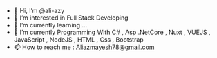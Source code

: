 - 👋 Hi, I’m @ali-azy
- 👀 I’m interested in Full Stack Developing
- 🌱 I’m currently learning ...
- 💞️ I’m currently Programming With C# , Asp .NetCore , Nuxt , VUEJS , JavaScript , NodeJS , HTML , Css , Bootstrap
- 📫 How to reach me : Aliazmayesh78@gmail.com

<!---
ali-azy/ali-azy is a ✨ special ✨ repository because its `README.md` (this file) appears on your GitHub profile.
You can click the Preview link to take a look at your changes.
--->
